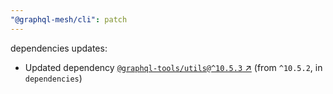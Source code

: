 ```yaml
---
"@graphql-mesh/cli": patch
---
```

dependencies updates:
  - Updated dependency [`@graphql-tools/utils@^10.5.3` ↗︎](https://www.npmjs.com/package/@graphql-tools/utils/v/10.5.3) (from `^10.5.2`, in `dependencies`)
